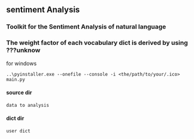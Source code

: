 ## sentiment Analysis

### Toolkit for the Sentiment Analysis of natural language
### The weight factor of each vocabulary dict is derived by using ???unknow

for windows
 ```
 ..\pyinstaller.exe --onefile --console -i <the/path/to/your/.ico> main.py 
 ```


####  source dir
    data to analysis
####  dict dir
    user dict





